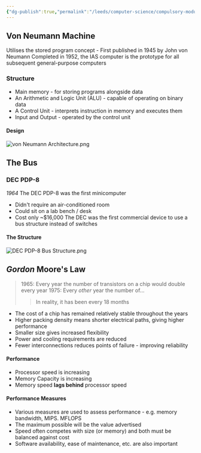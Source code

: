 ```yaml
---
{"dg-publish":true,"permalink":"/leeds/computer-science/compulsory-modules/computer-architecture/section-1-organisation/history/"}
---
```


## Von Neumann Machine
Utilises the stored program concept - First published in 1945 by John von Neumann
Completed in 1952, the IAS computer is the prototype for all subsequent general-purpose computers
### Structure
- Main memory - for storing programs alongside data
- An Arithmetic and Logic Unit (ALU) - capable of operating on binary data
- A Control Unit - interprets instruction in memory and executes them
- Input and Output - operated by the control unit
#### Design
![von Neumann Architecture.png](/img/user/von%20Neumann%20Architecture.png)


## The Bus
### DEC PDP-8
*1964*
The DEC PDP-8 was the first minicomputer
- Didn't require an air-conditioned room
- Could sit on a lab bench / desk
- Cost only ~\$16,000
The DEC was the first commercial device to use a bus structure instead of switches
#### The Structure
![DEC PDP-8 Bus Structure.png](/img/user/DEC%20PDP-8%20Bus%20Structure.png)


## *Gordon* Moore's Law
>1965: Every year the number of transistors on a chip would double every year
>1975: Every *other* year the number of...
>>In reality, it has been every 18 months

- The cost of a chip has remained relatively stable throughout the years
- Higher packing density means shorter electrical paths, giving higher performance
- Smaller size gives increased flexibility
- Power and cooling requirements are reduced
- Fewer interconnections reduces points of failure - improving reliability
#### Performance
- Processor speed is increasing
- Memory Capacity is increasing
- Memory speed **lags behind** processor speed
#### Performance Measures
- Various measures are used to assess performance - e.g. memory bandwidth, MIPS. MFLOPS
- The maximum possible will be the value advertised
- Speed often competes with size (or memory) and both must be balanced against cost
- Software availability, ease of maintenance, etc. are also important

